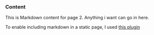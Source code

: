 ### Content

This is Markdown content for page 2.  Anything i want can go in here.

To enable including markdown in a static page, I used [this plugin](http://wolfslittlestore.be/2013/10/rendering-markdown-in-jekyll/)
